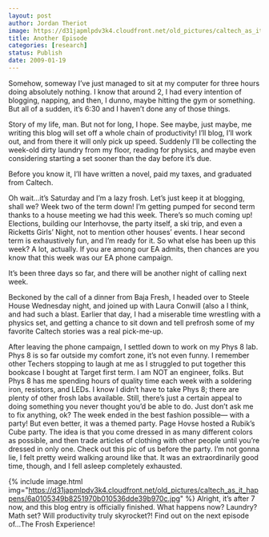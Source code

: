 ```yaml
---
layout: post
author: Jordan Theriot
image: https://d31japmlpdv3k4.cloudfront.net/old_pictures/caltech_as_it_happens/6a0105349b8251970b010536ddd952970c.jpg
title: Another Episode
categories: [research]
status: Publish
date: 2009-01-19
---
```



Somehow, someway I’ve just managed to sit at my computer for
three hours doing absolutely nothing. I know that around 2, I had every
intention of blogging, napping, and then, I dunno, maybe hitting the gym or
something. But all of a sudden, it’s 6:30 and I haven’t done any of those
things.

Story of my life, man. But not for long, I hope. See maybe,
just maybe, me writing this blog will set off a whole chain of productivity! I’ll
blog, I’ll work out, and from there it will only pick up speed. Suddenly I’ll
be collecting the week-old dirty laundry from my floor, reading for physics,
and maybe even considering starting a set sooner than the day before it’s due.

Before you know it, I’ll have written a novel, paid my taxes, and graduated
from Caltech.

Oh wait…it’s Saturday and I’m a lazy frosh. Let’s just keep
it at blogging, shall we?
Week two of the term down! I’m getting pumped for second
term thanks to a house meeting we had this week. There’s so much coming up! Elections,
building our Interhovse, the party itself, a ski trip, and even a Ricketts
Girls’ Night, not to mention other houses’ events. I hear second term is
exhaustively fun, and I’m ready for it. 
 So what else has been up this week?
A lot, actually. If you
are among our EA admits, then chances are you know that this week was our EA
phone campaign.

It’s been three days so far, and there will be another night of
calling next week.

Beckoned by the call of a dinner from Baja Fresh, I headed
over to Steele House Wednesday night, and joined up with Laura Conwill (also a
I think, and had such a blast. Earlier that day, I had a miserable time
wrestling with a physics set, and getting a chance to sit down and tell
prefrosh some of my favorite Caltech stories was a real pick-me-up.

After leaving the phone campaign, I settled down to work on
my Phys 8 lab. Phys 8 is so far outside my comfort zone, it’s not even funny. I
remember other Techers stopping to laugh at me as I struggled to put together
this bookcase I bought at Target first term. I am NOT an engineer, folks. But
Phys 8 has me spending hours of quality time each week with a soldering iron,
resistors, and LEDs. I know I didn’t have to take Phys 8; there are plenty of
other frosh labs available. Still, there’s just a certain appeal to doing
something you never thought you’d be able to do. Just don’t ask me to fix
anything, ok?
The week ended in the best fashion possible— with a party!
But even better, it was a themed party. Page Hovse hosted a Rubik’s Cube
party. The idea is that you come dressed
in as many different colors as possible, and then trade articles of clothing
with other people until you’re dressed in only one. Check out this pic of us
before the party. I’m not gonna lie, I felt pretty weird walking around like
that. It was an extraordinarily good
time, though, and I fell asleep completely exhausted.


{% include image.html img="https://d31japmlpdv3k4.cloudfront.net/old_pictures/caltech_as_it_happens/6a0105349b8251970b010536dde39b970c.jpg" %}
Alright, it’s after 7 now, and this blog entry is officially
finished. What happens now? Laundry?
Math set? Will productivity truly skyrocket?! Find out on the next episode of...The Frosh Experience!
 
 

